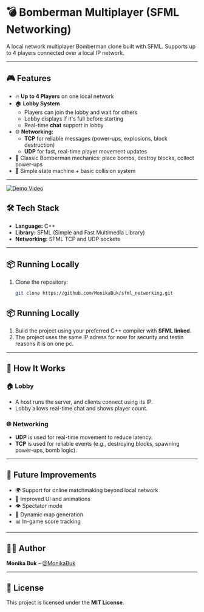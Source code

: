 # 💣 Bomberman Multiplayer (SFML Networking)

A local network multiplayer Bomberman clone built with SFML. Supports up to 4 players connected over a local IP network.

---

## 🎮 Features

- 🔥 **Up to 4 Players** on one local network  
- 🏠 **Lobby System**  
  - Players can join the lobby and wait for others  
  - Lobby displays if it's full before starting  
  - Real-time **chat** support in lobby  
- 🌐 **Networking:**  
  - **TCP** for reliable messages (power-ups, explosions, block destruction)  
  - **UDP** for fast, real-time player movement updates  
- 🎯 Classic Bomberman mechanics: place bombs, destroy blocks, collect power-ups  
- 🧠 Simple state machine + basic collision system  

---
[![Demo Video](https://img.youtube.com/vi/-uFRr81QabU/0.jpg)](https://youtu.be/-uFRr81QabU)


## 🛠️ Tech Stack

- **Language:** C++  
- **Library:** SFML (Simple and Fast Multimedia Library)  
- **Networking:** SFML TCP and UDP sockets  

---

## 📦 Running Locally

1. Clone the repository:

   ```bash
   git clone https://github.com/MonikaBuk/sfml_networking.git

 ## 📦 Running Locally

1. Build the project using your preferred C++ compiler with **SFML linked**.
2. The project uses the same IP adress for now for security and testin reasons it is on one pc.

---

## 🔧 How It Works

### 🏠 Lobby
- A host runs the server, and clients connect using its IP.
- Lobby allows real-time chat and shows player count.

### 🌐 Networking
- **UDP** is used for real-time movement to reduce latency.
- **TCP** is used for reliable events (e.g., destroying blocks, spawning power-ups, bomb logic).

---

## 🚀 Future Improvements

- 🌍 Support for online matchmaking beyond local network  
- 🎨 Improved UI and animations  
- 👁️ Spectator mode  
- 🧩 Dynamic map generation  
- 📊 In-game score tracking  

---

## 🙋‍♀️ Author

**Monika Buk** – [@MonikaBuk](https://github.com/MonikaBuk)

---

## 📄 License

This project is licensed under the **MIT License**.


